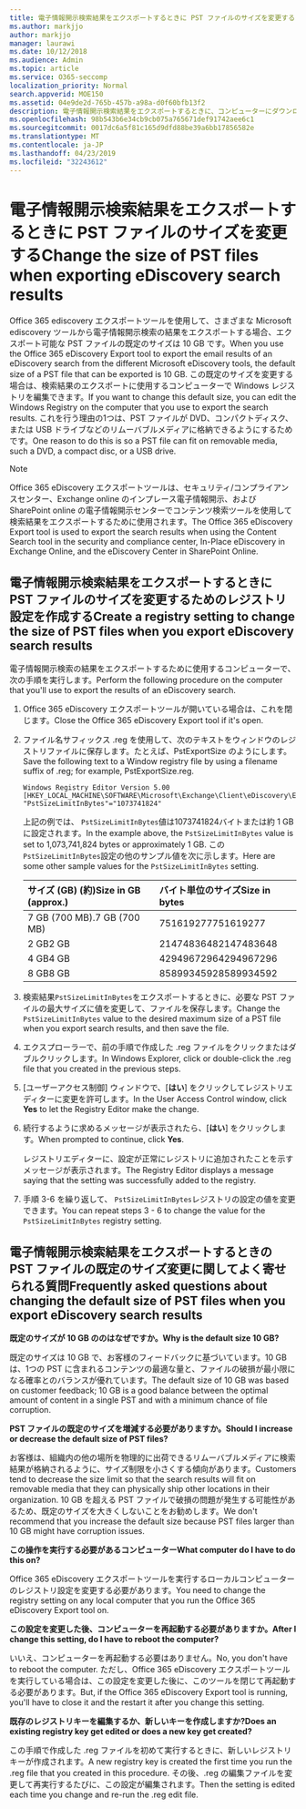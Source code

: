 ```yaml
---
title: 電子情報開示検索結果をエクスポートするときに PST ファイルのサイズを変更する
ms.author: markjjo
author: markjjo
manager: laurawi
ms.date: 10/12/2018
ms.audience: Admin
ms.topic: article
ms.service: O365-seccomp
localization_priority: Normal
search.appverid: MOE150
ms.assetid: 04e9de2d-765b-457b-a98a-d0f60bfb13f2
description: 電子情報開示検索結果をエクスポートするときに、コンピューターにダウンロードされる PST ファイルの既定のサイズを変更できます。
ms.openlocfilehash: 98b543b6e34cb9cb075a765671def91742aee6c1
ms.sourcegitcommit: 0017dc6a5f81c165d9dfd88be39a6bb17856582e
ms.translationtype: MT
ms.contentlocale: ja-JP
ms.lasthandoff: 04/23/2019
ms.locfileid: "32243612"
---
```

# <a name="change-the-size-of-pst-files-when-exporting-ediscovery-search-results"></a><span data-ttu-id="d8d72-103">電子情報開示検索結果をエクスポートするときに PST ファイルのサイズを変更する</span><span class="sxs-lookup"><span data-stu-id="d8d72-103">Change the size of PST files when exporting eDiscovery search results</span></span>

<span data-ttu-id="d8d72-104">Office 365 ediscovery エクスポートツールを使用して、さまざまな Microsoft ediscovery ツールから電子情報開示検索の結果をエクスポートする場合、エクスポート可能な PST ファイルの既定のサイズは 10 GB です。</span><span class="sxs-lookup"><span data-stu-id="d8d72-104">When you use the Office 365 eDiscovery Export tool to export the email results of an eDiscovery search from the different Microsoft eDiscovery tools, the default size of a PST file that can be exported is 10 GB.</span></span> <span data-ttu-id="d8d72-105">この既定のサイズを変更する場合は、検索結果のエクスポートに使用するコンピューターで Windows レジストリを編集できます。</span><span class="sxs-lookup"><span data-stu-id="d8d72-105">If you want to change this default size, you can edit the Windows Registry on the computer that you use to export the search results.</span></span> <span data-ttu-id="d8d72-106">これを行う理由の1つは、PST ファイルが DVD、コンパクトディスク、または USB ドライブなどのリムーバブルメディアに格納できるようにするためです。</span><span class="sxs-lookup"><span data-stu-id="d8d72-106">One reason to do this is so a PST file can fit on removable media, such a DVD, a compact disc, or a USB drive.</span></span> 
  
> [!NOTE]
>  <span data-ttu-id="d8d72-107">Office 365 eDiscovery エクスポートツールは、セキュリティ/コンプライアンスセンター、Exchange online のインプレース電子情報開示、および SharePoint online の電子情報開示センターでコンテンツ検索ツールを使用して検索結果をエクスポートするために使用されます。</span><span class="sxs-lookup"><span data-stu-id="d8d72-107">The Office 365 eDiscovery Export tool is used to export the search results when using the Content Search tool in the security and compliance center, In-Place eDiscovery in Exchange Online, and the eDiscovery Center in SharePoint Online.</span></span>
  
## <a name="create-a-registry-setting-to-change-the-size-of-pst-files-when-you-export-ediscovery-search-results"></a><span data-ttu-id="d8d72-108">電子情報開示検索結果をエクスポートするときに PST ファイルのサイズを変更するためのレジストリ設定を作成する</span><span class="sxs-lookup"><span data-stu-id="d8d72-108">Create a registry setting to change the size of PST files when you export eDiscovery search results</span></span>

<span data-ttu-id="d8d72-109">電子情報開示検索の結果をエクスポートするために使用するコンピューターで、次の手順を実行します。</span><span class="sxs-lookup"><span data-stu-id="d8d72-109">Perform the following procedure on the computer that you'll use to export the results of an eDiscovery search.</span></span>
  
1. <span data-ttu-id="d8d72-110">Office 365 eDiscovery エクスポートツールが開いている場合は、これを閉じます。</span><span class="sxs-lookup"><span data-stu-id="d8d72-110">Close the Office 365 eDiscovery Export tool if it's open.</span></span> 
    
2. <span data-ttu-id="d8d72-111">ファイル名サフィックス .reg を使用して、次のテキストをウィンドウのレジストリファイルに保存します。たとえば、PstExportSize のようにします。</span><span class="sxs-lookup"><span data-stu-id="d8d72-111">Save the following text to a Window registry file by using a filename suffix of .reg; for example, PstExportSize.reg.</span></span> 
    
    ```
    Windows Registry Editor Version 5.00
    [HKEY_LOCAL_MACHINE\SOFTWARE\Microsoft\Exchange\Client\eDiscovery\ExportTool]
    "PstSizeLimitInBytes"="1073741824"
    ```

    <span data-ttu-id="d8d72-112">上記の例では、 `PstSizeLimitInBytes`値は1073741824バイトまたは約 1 GB に設定されます。</span><span class="sxs-lookup"><span data-stu-id="d8d72-112">In the example above, the  `PstSizeLimitInBytes` value is set to 1,073,741,824 bytes or approximately 1 GB.</span></span> <span data-ttu-id="d8d72-113">この`PstSizeLimitInBytes`設定の他のサンプル値を次に示します。</span><span class="sxs-lookup"><span data-stu-id="d8d72-113">Here are some other sample values for the  `PstSizeLimitInBytes` setting.</span></span> 
    
    |<span data-ttu-id="d8d72-114">**サイズ (GB) (約)**</span><span class="sxs-lookup"><span data-stu-id="d8d72-114">**Size in GB (approx.)**</span></span>|<span data-ttu-id="d8d72-115">**バイト単位のサイズ**</span><span class="sxs-lookup"><span data-stu-id="d8d72-115">**Size in bytes**</span></span>|
    |:-----|:-----|
    |<span data-ttu-id="d8d72-116">7 GB (700 MB)</span><span class="sxs-lookup"><span data-stu-id="d8d72-116">.7 GB (700 MB)</span></span>  <br/> |<span data-ttu-id="d8d72-117">751619277</span><span class="sxs-lookup"><span data-stu-id="d8d72-117">751619277</span></span>  <br/> |
    |<span data-ttu-id="d8d72-118">2 GB</span><span class="sxs-lookup"><span data-stu-id="d8d72-118">2 GB</span></span>  <br/> |<span data-ttu-id="d8d72-119">2147483648</span><span class="sxs-lookup"><span data-stu-id="d8d72-119">2147483648</span></span>  <br/> |
    |<span data-ttu-id="d8d72-120">4 GB</span><span class="sxs-lookup"><span data-stu-id="d8d72-120">4 GB</span></span>  <br/> |<span data-ttu-id="d8d72-121">4294967296</span><span class="sxs-lookup"><span data-stu-id="d8d72-121">4294967296</span></span>  <br/> |
    |<span data-ttu-id="d8d72-122">8 GB</span><span class="sxs-lookup"><span data-stu-id="d8d72-122">8 GB</span></span>  <br/> |<span data-ttu-id="d8d72-123">8589934592</span><span class="sxs-lookup"><span data-stu-id="d8d72-123">8589934592</span></span>  <br/> |
   
3. <span data-ttu-id="d8d72-124">検索結果`PstSizeLimitInBytes`をエクスポートするときに、必要な PST ファイルの最大サイズに値を変更して、ファイルを保存します。</span><span class="sxs-lookup"><span data-stu-id="d8d72-124">Change the `PstSizeLimitInBytes` value to the desired maximum size of a PST file when you export search results, and then save the file.</span></span> 
    
4. <span data-ttu-id="d8d72-125">エクスプローラーで、前の手順で作成した .reg ファイルをクリックまたはダブルクリックします。</span><span class="sxs-lookup"><span data-stu-id="d8d72-125">In Windows Explorer, click or double-click the .reg file that you created in the previous steps.</span></span>
    
5. <span data-ttu-id="d8d72-126">[ユーザーアクセス制御] ウィンドウで、[**はい**] をクリックしてレジストリエディターに変更を許可します。</span><span class="sxs-lookup"><span data-stu-id="d8d72-126">In the User Access Control window, click **Yes** to let the Registry Editor make the change.</span></span> 
    
6. <span data-ttu-id="d8d72-127">続行するように求めるメッセージが表示されたら、[**はい**] をクリックします。</span><span class="sxs-lookup"><span data-stu-id="d8d72-127">When prompted to continue, click **Yes**.</span></span>
    
    <span data-ttu-id="d8d72-128">レジストリエディターに、設定が正常にレジストリに追加されたことを示すメッセージが表示されます。</span><span class="sxs-lookup"><span data-stu-id="d8d72-128">The Registry Editor displays a message saying that the setting was successfully added to the registry.</span></span>
    
7. <span data-ttu-id="d8d72-129">手順 3-6 を繰り返して、 `PstSizeLimitInBytes`レジストリの設定の値を変更できます。</span><span class="sxs-lookup"><span data-stu-id="d8d72-129">You can repeat steps 3 - 6 to change the value for the  `PstSizeLimitInBytes` registry setting.</span></span> 
  
## <a name="frequently-asked-questions-about-changing-the-default-size-of-pst-files-when-you-export-ediscovery-search-results"></a><span data-ttu-id="d8d72-130">電子情報開示検索結果をエクスポートするときの PST ファイルの既定のサイズ変更に関してよく寄せられる質問</span><span class="sxs-lookup"><span data-stu-id="d8d72-130">Frequently asked questions about changing the default size of PST files when you export eDiscovery search results</span></span>

 <span data-ttu-id="d8d72-131">**既定のサイズが 10 GB ののはなぜですか。**</span><span class="sxs-lookup"><span data-stu-id="d8d72-131">**Why is the default size 10 GB?**</span></span>
  
<span data-ttu-id="d8d72-132">既定のサイズは 10 GB で、お客様のフィードバックに基づいています。10 GB は、1つの PST に含まれるコンテンツの最適な量と、ファイルの破損が最小限になる確率とのバランスが優れています。</span><span class="sxs-lookup"><span data-stu-id="d8d72-132">The default size of 10 GB was based on customer feedback; 10 GB is a good balance between the optimal amount of content in a single PST and with a minimum chance of file corruption.</span></span>
  
 <span data-ttu-id="d8d72-133">**PST ファイルの既定のサイズを増減する必要がありますか。**</span><span class="sxs-lookup"><span data-stu-id="d8d72-133">**Should I increase or decrease the default size of PST files?**</span></span>
  
<span data-ttu-id="d8d72-134">お客様は、組織内の他の場所を物理的に出荷できるリムーバブルメディアに検索結果が格納されるように、サイズ制限を小さくする傾向があります。</span><span class="sxs-lookup"><span data-stu-id="d8d72-134">Customers tend to decrease the size limit so that the search results will fit on removable media that they can physically ship other locations in their organization.</span></span> <span data-ttu-id="d8d72-135">10 GB を超える PST ファイルで破損の問題が発生する可能性があるため、既定のサイズを大きくしないことをお勧めします。</span><span class="sxs-lookup"><span data-stu-id="d8d72-135">We don't recommend that you increase the default size because PST files larger than 10 GB might have corruption issues.</span></span>
  
 <span data-ttu-id="d8d72-136">**この操作を実行する必要があるコンピューター**</span><span class="sxs-lookup"><span data-stu-id="d8d72-136">**What computer do I have to do this on?**</span></span>
  
<span data-ttu-id="d8d72-137">Office 365 eDiscovery エクスポートツールを実行するローカルコンピューターのレジストリ設定を変更する必要があります。</span><span class="sxs-lookup"><span data-stu-id="d8d72-137">You need to change the registry setting on any local computer that you run the Office 365 eDiscovery Export tool on.</span></span>
  
 <span data-ttu-id="d8d72-138">**この設定を変更した後、コンピューターを再起動する必要がありますか。**</span><span class="sxs-lookup"><span data-stu-id="d8d72-138">**After I change this setting, do I have to reboot the computer?**</span></span>
  
<span data-ttu-id="d8d72-139">いいえ、コンピューターを再起動する必要はありません。</span><span class="sxs-lookup"><span data-stu-id="d8d72-139">No, you don't have to reboot the computer.</span></span> <span data-ttu-id="d8d72-140">ただし、Office 365 eDiscovery エクスポートツールを実行している場合は、この設定を変更した後に、このツールを閉じて再起動する必要があります。</span><span class="sxs-lookup"><span data-stu-id="d8d72-140">But, if the Office 365 eDiscovery Export tool is running, you'll have to close it and the restart it after you change this setting.</span></span>
  
 <span data-ttu-id="d8d72-141">**既存のレジストリキーを編集するか、新しいキーを作成しますか?**</span><span class="sxs-lookup"><span data-stu-id="d8d72-141">**Does an existing registry key get edited or does a new key get created?**</span></span>
  
<span data-ttu-id="d8d72-142">この手順で作成した .reg ファイルを初めて実行するときに、新しいレジストリキーが作成されます。</span><span class="sxs-lookup"><span data-stu-id="d8d72-142">A new registry key is created the first time you run the .reg file that you created in this procedure.</span></span> <span data-ttu-id="d8d72-143">その後、.reg の編集ファイルを変更して再実行するたびに、この設定が編集されます。</span><span class="sxs-lookup"><span data-stu-id="d8d72-143">Then the setting is edited each time you change and re-run the .reg edit file.</span></span>
